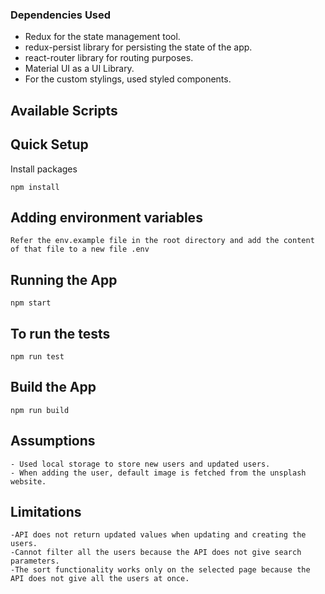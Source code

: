 ### Dependencies Used

-   Redux for the state management tool.
-   redux-persist library for persisting the state of the app.
-   react-router library for routing purposes.
-   Material UI as a UI Library.
-   For the custom stylings, used styled components.

## Available Scripts

## Quick Setup

Install packages

```
npm install
```

## Adding environment variables

```
Refer the env.example file in the root directory and add the content of that file to a new file .env
```

## Running the App

```
npm start
```

## To run the tests

```
npm run test
```

## Build the App

```
npm run build
```

## Assumptions

```
- Used local storage to store new users and updated users.
- When adding the user, default image is fetched from the unsplash website.
```

## Limitations

```
-API does not return updated values when updating and creating the users.
-Cannot filter all the users because the API does not give search parameters.
-The sort functionality works only on the selected page because the API does not give all the users at once.
```
